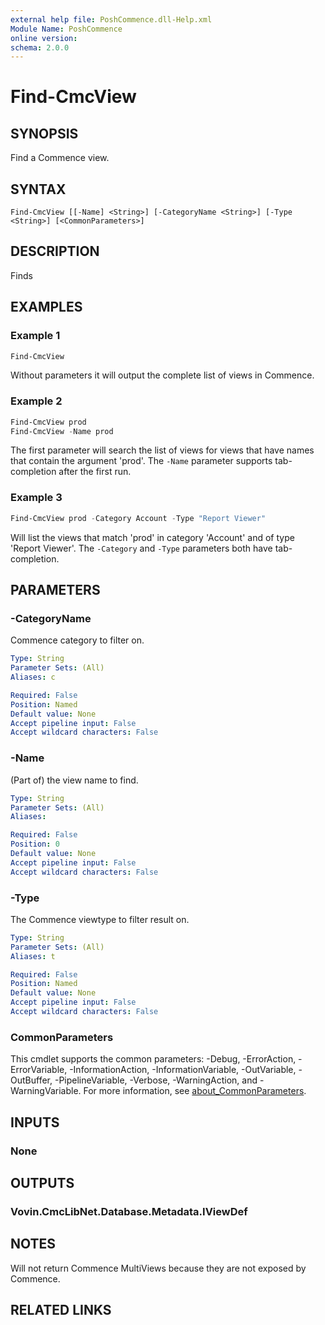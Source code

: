 ```yaml
---
external help file: PoshCommence.dll-Help.xml
Module Name: PoshCommence
online version:
schema: 2.0.0
---
```


# Find-CmcView

## SYNOPSIS
Find a Commence view.

## SYNTAX

```
Find-CmcView [[-Name] <String>] [-CategoryName <String>] [-Type <String>] [<CommonParameters>]
```

## DESCRIPTION
Finds 

## EXAMPLES

### Example 1
```powershell
Find-CmcView
```

Without parameters it will output the complete list of views in Commence.

### Example 2
```powershell
Find-CmcView prod
Find-CmcView -Name prod
```

The first parameter will search the list of views for views that have names that contain the argument 'prod'. The `-Name` parameter supports tab-completion after the first run.

### Example 3
```powershell
Find-CmcView prod -Category Account -Type "Report Viewer"
```

Will list the views that match 'prod' in category 'Account' and of type 'Report Viewer'. The `-Category` and `-Type` parameters both have tab-completion.

## PARAMETERS

### -CategoryName
Commence category to filter on.

```yaml
Type: String
Parameter Sets: (All)
Aliases: c

Required: False
Position: Named
Default value: None
Accept pipeline input: False
Accept wildcard characters: False
```

### -Name
(Part of) the view name to find.

```yaml
Type: String
Parameter Sets: (All)
Aliases:

Required: False
Position: 0
Default value: None
Accept pipeline input: False
Accept wildcard characters: False
```

### -Type
The Commence viewtype to filter result on.

```yaml
Type: String
Parameter Sets: (All)
Aliases: t

Required: False
Position: Named
Default value: None
Accept pipeline input: False
Accept wildcard characters: False
```

### CommonParameters
This cmdlet supports the common parameters: -Debug, -ErrorAction, -ErrorVariable, -InformationAction, -InformationVariable, -OutVariable, -OutBuffer, -PipelineVariable, -Verbose, -WarningAction, and -WarningVariable. For more information, see [about_CommonParameters](http://go.microsoft.com/fwlink/?LinkID=113216).

## INPUTS

### None

## OUTPUTS

### Vovin.CmcLibNet.Database.Metadata.IViewDef
## NOTES
Will not return Commence MultiViews because they are not exposed by Commence.

## RELATED LINKS
